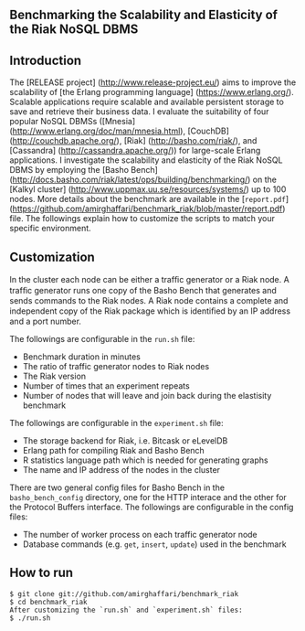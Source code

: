 Benchmarking the Scalability and Elasticity of the Riak NoSQL DBMS
-----------

Introduction
------------
The [RELEASE project] (http://www.release-project.eu/) aims to improve the scalability of [the Erlang programming language] (https://www.erlang.org/). Scalable applications require scalable and available persistent storage to save and retrieve their business data. I evaluate the suitability of four popular NoSQL DBMSs ([Mnesia] (http://www.erlang.org/doc/man/mnesia.html), [CouchDB] (http://couchdb.apache.org/), [Riak] (http://basho.com/riak/), and [Cassandra] (http://cassandra.apache.org/)) for large-scale Erlang applications. I investigate the scalability and elasticity of the Riak NoSQL DBMS by employing the [Basho Bench] (http://docs.basho.com/riak/latest/ops/building/benchmarking/) on the [Kalkyl cluster] (http://www.uppmax.uu.se/resources/systems/) up to 100 nodes. More details about the benchmark are available in the [`report.pdf`] (https://github.com/amirghaffari/benchmark_riak/blob/master/report.pdf) file. The followings explain how to customize the scripts to match your specific environment.

Customization
------------
In the cluster each node can be either a trafﬁc generator or a Riak node. A trafﬁc generator runs one copy of the Basho Bench that generates and sends commands to the Riak nodes. A Riak node contains a complete and independent copy of the Riak package which is identiﬁed by an IP address and a port number.

The followings are configurable in the `run.sh` file:

*	Benchmark duration in minutes
*	The ratio of traffic generator nodes to Riak nodes
*	The Riak version
*	Number of times that an experiment repeats
*	Number of nodes that will leave and join back during the elastisity benchmark
	
The followings are configurable in the `experiment.sh` file:

*	The storage backend for Riak, i.e. Bitcask or eLevelDB 
*	Erlang path for compiling Riak and Basho Bench
*	R statistics language path which is needed for generating graphs
*	The name and IP address of the nodes in the cluster
	
There are two general config files for Basho Bench in the `basho_bench_config` directory, one for the HTTP interace and the other for the Protocol Buffers interface. The followings are configurable in the config files:

*	The number of worker process on each traffic generator node
*	Database commands (e.g. `get`, `insert`, `update`) used in the benchmark

How to run    
----------------------------------------

	$ git clone git://github.com/amirghaffari/benchmark_riak
	$ cd benchmark_riak
	After customizing the `run.sh` and `experiment.sh` files:
	$ ./run.sh 

